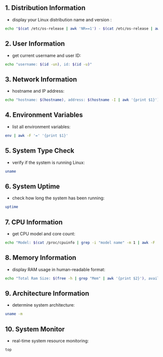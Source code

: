 ## 1. Distribution Information

- display your Linux distribution name and version :

```bash
echo "$(cat /etc/os-release | awk 'NR==1') - $(cat /etc/os-release | awk 'NR==3')"
````

## 2. User Information

- get current username and user ID:

```bash
echo "username: $(id -un), id: $(id -u)"
```

## 3. Network Information

- hostname and IP address:

```bash
echo "hostname: $(hostname), address: $(hostname -I | awk '{print $1}')"
```

## 4. Environment Variables

- list all environment variables:

```bash
env | awk -F '=' '{print $1}'
```

## 5. System Type Check

- verify if the system is running Linux:

```bash
uname
```

## 6. System Uptime

- check how long the system has been running:

```bash
uptime
```

## 7. CPU Information

- get CPU model and core count:

```bash
echo "Model: $(cat /proc/cpuinfo | grep -i "model name" -m 1 | awk -F ': ' '{print $2}'), Cores: $(cat /proc/cpuinfo | grep -i "cpu cores" -m 1 | awk -F ': ' '{print $2}')"
```

## 8. Memory Information

- display RAM usage in human-readable format:

```bash
echo "Total Ram Size: $(free -h | grep "Mem" | awk '{print $2}'), available: $(free -h | grep "Mem" | awk '{print $4}')"
```

## 9. Architecture Information

- determine system architecture:

```bash
uname -m
```

## 10. System Monitor

- real-time system resource monitoring:

```bash
top
```

